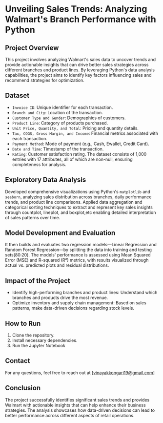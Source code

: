 # Unveiling Sales Trends: Analyzing Walmart's Branch Performance with Python

## Project Overview
This project involves analyzing Walmart's sales data to uncover trends and provide actionable insights that can drive better sales strategies across different branches and product lines. By leveraging Python's data analysis capabilities, the project aims to identify key factors influencing sales and recommend strategies for optimization.

## Dataset
- `Invoice ID`: Unique identifier for each transaction.
- `Branch and City`: Location of the transaction.
- `Customer Type and Gender`: Demographics of customers.
- `Product Line`: Category of products purchased.
- `Unit Price, Quantity, and Total`: Pricing and quantity details.
- `Tax, COGS, Gross Margin, and Income`: Financial metrics associated with each transaction.
- `Payment Method`: Mode of payment (e.g., Cash, Ewallet, Credit Card).
- `Date and Time`: Timestamp of the transaction.
- `Rating`: Customer satisfaction rating.
The dataset consists of 1,000 entries with 17 attributes, all of which are non-null, ensuring completeness for analysis.

## Exploratory Data Analysis
Developed comprehensive visualizations using Python's `matplotlib` and `seaborn`, analyzing sales distribution across branches, daily performance trends, and product line comparisons. Applied data aggregation and categorical sorting techniques to extract and represent key sales insights through countplot, lineplot, and boxplot,etc enabling detailed interpretation of sales patterns over time.

## Model Development and Evaluation 
 It then builds and evaluates two regression models—Linear Regression and Random Forest Regression—by splitting the data into training and testing sets(80:20). The models' performance is assessed using Mean Squared Error (MSE) and R-squared (R²) metrics, with results visualized through actual vs. predicted plots and residual distributions.

## Impact of the Project
- Identify high-performing branches and product lines: Understand which branches and products drive the most revenue.
- Optimize inventory and supply chain management: Based on sales patterns, make data-driven decisions regarding stock levels.

## How to Run
1. Clone the repository.
2. Install necessary dependencies.
3. Run the Jupyter Notebook

 ## Contact
For any questions, feel free to reach out at [vinayakkongari19@gmail.com]

## Conclusion
   The project successfully identifies significant sales trends and provides Walmart with actionable insights that can help enhance their business strategies. The analysis showcases how data-driven decisions can lead to better performance across different aspects of retail operations.

